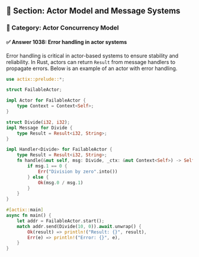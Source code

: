 ## 📘 Section: Actor Model and Message Systems  
### 🔹 Category: Actor Concurrency Model  
#### ✅ Answer 1038: Error handling in actor systems

Error handling is critical in actor-based systems to ensure stability and reliability. In Rust, actors can return `Result` from message handlers to propagate errors. Below is an example of an actor with error handling.

```rust
use actix::prelude::*;

struct FailableActor;

impl Actor for FailableActor {
    type Context = Context<Self>;
}

struct Divide(i32, i32);
impl Message for Divide {
    type Result = Result<i32, String>;
}

impl Handler<Divide> for FailableActor {
    type Result = Result<i32, String>;
    fn handle(&mut self, msg: Divide, _ctx: &mut Context<Self>) -> Self::Result {
        if msg.1 == 0 {
            Err("Division by zero".into())
        } else {
            Ok(msg.0 / msg.1)
        }
    }
}

#[actix::main]
async fn main() {
    let addr = FailableActor.start();
    match addr.send(Divide(10, 0)).await.unwrap() {
        Ok(result) => println!("Result: {}", result),
        Err(e) => println!("Error: {}", e),
    }
}
```
